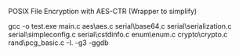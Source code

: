 POSIX File Encryption with AES-CTR (Wrapper to simplify)



gcc -o test.exe main.c aes\aes.c serial\base64.c serial\serialization.c serial\simpleconfig.c serial\cstdinfo.c enum\enum.c crypto\crypto.c rand\pcg_basic.c -I. -g3 -ggdb 
